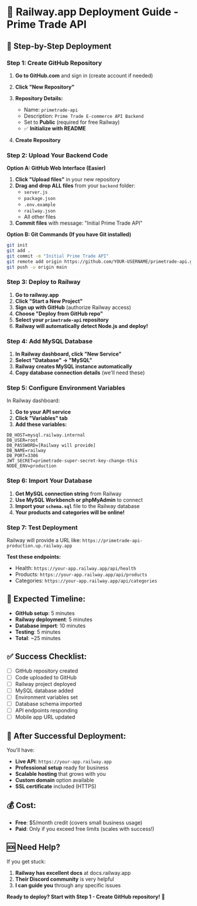 # 🚂 Railway.app Deployment Guide - Prime Trade API

## 🎯 **Step-by-Step Deployment**

### **Step 1: Create GitHub Repository**

1. **Go to GitHub.com** and sign in (create account if needed)
2. **Click "New Repository"**
3. **Repository Details:**
   - Name: `primetrade-api`
   - Description: `Prime Trade E-commerce API Backend`
   - Set to **Public** (required for free Railway)
   - ✅ **Initialize with README**

4. **Create Repository**

### **Step 2: Upload Your Backend Code**

**Option A: GitHub Web Interface (Easier)**
1. **Click "Upload files"** in your new repository
2. **Drag and drop ALL files** from your `backend` folder:
   - `server.js`
   - `package.json`
   - `.env.example`
   - `railway.json`
   - All other files
3. **Commit files** with message: "Initial Prime Trade API"

**Option B: Git Commands (If you have Git installed)**
```bash
git init
git add .
git commit -m "Initial Prime Trade API"
git remote add origin https://github.com/YOUR-USERNAME/primetrade-api.git
git push -u origin main
```

### **Step 3: Deploy to Railway**

1. **Go to railway.app**
2. **Click "Start a New Project"**
3. **Sign up with GitHub** (authorize Railway access)
4. **Choose "Deploy from GitHub repo"**
5. **Select your `primetrade-api` repository**
6. **Railway will automatically detect Node.js and deploy!**

### **Step 4: Add MySQL Database**

1. **In Railway dashboard, click "New Service"**
2. **Select "Database" → "MySQL"**
3. **Railway creates MySQL instance automatically**
4. **Copy database connection details** (we'll need these)

### **Step 5: Configure Environment Variables**

In Railway dashboard:
1. **Go to your API service**
2. **Click "Variables" tab**
3. **Add these variables:**

```
DB_HOST=mysql.railway.internal
DB_USER=root  
DB_PASSWORD=[Railway will provide]
DB_NAME=railway
DB_PORT=3306
JWT_SECRET=primetrade-super-secret-key-change-this
NODE_ENV=production
```

### **Step 6: Import Your Database**

1. **Get MySQL connection string** from Railway
2. **Use MySQL Workbench or phpMyAdmin** to connect
3. **Import your `schema.sql`** file to the Railway database
4. **Your products and categories will be online!**

### **Step 7: Test Deployment**

Railway will provide a URL like: `https://primetrade-api-production.up.railway.app`

**Test these endpoints:**
- Health: `https://your-app.railway.app/api/health`
- Products: `https://your-app.railway.app/api/products`
- Categories: `https://your-app.railway.app/api/categories`

## 🎯 **Expected Timeline:**

- **GitHub setup**: 5 minutes
- **Railway deployment**: 5 minutes  
- **Database import**: 10 minutes
- **Testing**: 5 minutes
- **Total**: ~25 minutes

## ✅ **Success Checklist:**

- [ ] GitHub repository created
- [ ] Code uploaded to GitHub
- [ ] Railway project deployed
- [ ] MySQL database added
- [ ] Environment variables set
- [ ] Database schema imported
- [ ] API endpoints responding
- [ ] Mobile app URL updated

## 🎉 **After Successful Deployment:**

You'll have:
- **Live API**: `https://your-app.railway.app`
- **Professional setup** ready for business
- **Scalable hosting** that grows with you
- **Custom domain** option available
- **SSL certificate** included (HTTPS)

## 💰 **Cost:**

- **Free**: $5/month credit (covers small business usage)
- **Paid**: Only if you exceed free limits (scales with success!)

## 🆘 **Need Help?**

If you get stuck:
1. **Railway has excellent docs** at docs.railway.app
2. **Their Discord community** is very helpful
3. **I can guide you** through any specific issues

**Ready to deploy? Start with Step 1 - Create GitHub repository!** 🚀
